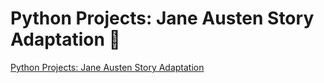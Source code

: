 # Python Projects: Jane Austen Story Adaptation 🐍
[Python Projects: Jane Austen Story Adaptation](https://github.com/natnew/Python-Projects-Jane-Austen-Story/blob/main/Pride_and_Prejudice_for_zombies_Story_002.ipynb)

